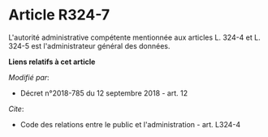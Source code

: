 # Article R324-7

L'autorité administrative compétente mentionnée aux articles L. 324-4 et L. 324-5 est l'administrateur général des données.

**Liens relatifs à cet article**

_Modifié par_:

  - Décret n°2018-785 du 12 septembre 2018 - art. 12

_Cite_:

  - Code des relations entre le public et l'administration - art. L324-4
